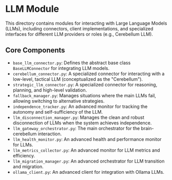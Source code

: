 # LLM Module

This directory contains modules for interacting with Large Language Models (LLMs), including connectors, client implementations, and specialized interfaces for different LLM providers or roles (e.g., Cerebellum LLM).

## Core Components

*   `base_llm_connector.py`: Defines the abstract base class `BaseLLMConnector` for integrating LLM models.
*   `cerebellum_connector.py`: A specialized connector for interacting with a low-level, tactical LLM (conceptualized as the "Cerebellum").
*   `strategic_llm_connector.py`: A specialized connector for reasoning, planning, and high-level validation.
*   `fallback_manager.py`: Manages situations where the main LLMs fail, allowing switching to alternative strategies.
*   `independence_tracker.py`: An advanced monitor for tracking the autonomy and self-sufficiency of the LLM.
*   `llm_disconnection_manager.py`: Manages the clean and robust disconnection of LLMs when the system achieves independence.
*   `llm_gateway_orchestrator.py`: The main orchestrator for the brain-cerebellum interaction.
*   `llm_health_monitor.py`: An advanced health and performance monitor for LLMs.
*   `llm_metrics_collector.py`: An advanced monitor for LLM metrics and efficiency.
*   `llm_migration_manager.py`: An advanced orchestrator for LLM transition and migration.
*   `ollama_client.py`: An advanced client for integration with Ollama LLMs.
